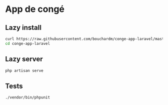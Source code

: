 # App de congé

## Lazy install

```bash
curl https://raw.githubusercontent.com/bouchardm/conge-app-laravel/master/lazyinstall.sh | bash
cd conge-app-laravel
```

## Lazy server

```bash
php artisan serve
```

## Tests

```bash
./vendor/bin/phpunit
```